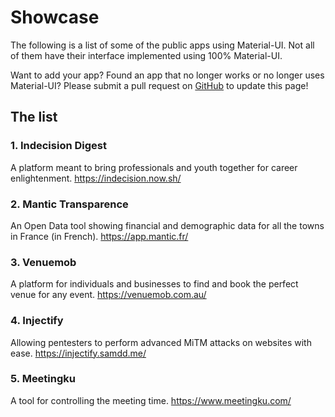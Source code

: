 # Showcase

The following is a list of some of the public apps using Material-UI. Not all of them have their interface implemented using 100% Material-UI.

Want to add your app? Found an app that no longer works or no longer uses Material-UI? Please submit a pull request on [GitHub](https://github.com/mui-org/material-ui) to update this page!

## The list

### 1. Indecision Digest
 A platform meant to bring professionals and youth together for career enlightenment.
 https://indecision.now.sh/

### 2. Mantic Transparence
 An Open Data tool showing financial and demographic data for all the towns in France (in French).
 https://app.mantic.fr/

### 3. Venuemob
 A platform for individuals and businesses to find and book the perfect venue for any event.
 https://venuemob.com.au/
 
### 4. Injectify
 Allowing pentesters to perform advanced MiTM attacks on websites with ease.
 https://injectify.samdd.me/

### 5. Meetingku
 A tool for controlling the meeting time.
 https://www.meetingku.com/
